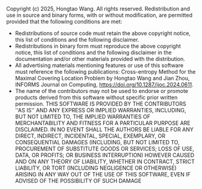 Copyright (c) 2025, Hongtao Wang. All rights reserved. Redistribution and use in source and binary forms, with or without modification, are permitted provided that the following conditions are met:

- Redistributions of source code must retain the above copyright notice, this list of conditions and the following disclaimer.
- Redistributions in binary form must reproduce the above copyright notice, this list of conditions and the following disclaimer in the documentation and/or other materials provided with the distribution.
- All advertising materials mentioning features or use of this software must reference the following publications: Cross-entropy Method for the Maximal Covering Location Problem by Hongtao Wang and Jian Zhou, INFORMS Journal on Computing, https://doi.org/10.1287/ijoc.2024.0611.
- The name of the contributors may not be used to endorse or promote products derived from this software without specific prior written permission. THIS SOFTWARE IS PROVIDED BY THE CONTRIBUTORS ''AS IS'' AND ANY EXPRESS OR IMPLIED WARRANTIES, INCLUDING, BUT NOT LIMITED TO, THE IMPLIED WARRANTIES OF MERCHANTABILITY AND FITNESS FOR A PARTICULAR PURPOSE ARE DISCLAIMED. IN NO EVENT SHALL THE AUTHORS BE LIABLE FOR ANY DIRECT, INDIRECT, INCIDENTAL, SPECIAL, EXEMPLARY, OR CONSEQUENTIAL DAMAGES (INCLUDING, BUT NOT LIMITED TO, PROCUREMENT OF SUBSTITUTE GOODS OR SERVICES; LOSS OF USE, DATA, OR PROFITS; OR BUSINESS INTERRUPTION) HOWEVER CAUSED AND ON ANY THEORY OF LIABILITY, WHETHER IN CONTRACT, STRICT LIABILITY, OR TORT (INCLUDING NEGLIGENCE OR OTHERWISE) ARISING IN ANY WAY OUT OF THE USE OF THIS SOFTWARE, EVEN IF ADVISED OF THE POSSIBILITY OF SUCH DAMAGE
